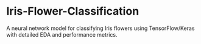 # Iris-Flower-Classification
A neural network model for classifying Iris flowers using TensorFlow/Keras with detailed EDA and performance metrics.
